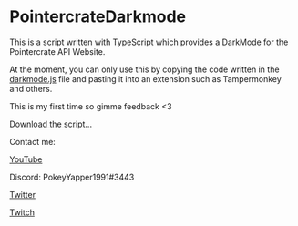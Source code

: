 # PointercrateDarkmode

This is a script written with TypeScript which provides a DarkMode for the Pointercrate API Website.

At the moment, you can only use this by copying the code written in the [darkmode.js](scripts/darkmode.js) file and pasting it into an extension such as Tampermonkey and others.

This is my first time so gimme feedback <3

[Download the script...](scripts/darkmode.js)

Contact me:

[YouTube](https://www.youtube.com/@PokeyYapper1991)

Discord: PokeyYapper1991#3443

[Twitter](https://twitter.com/PokeyYapper1991)

[Twitch](https://www.twitch.tv/pokeyyapper1991)
